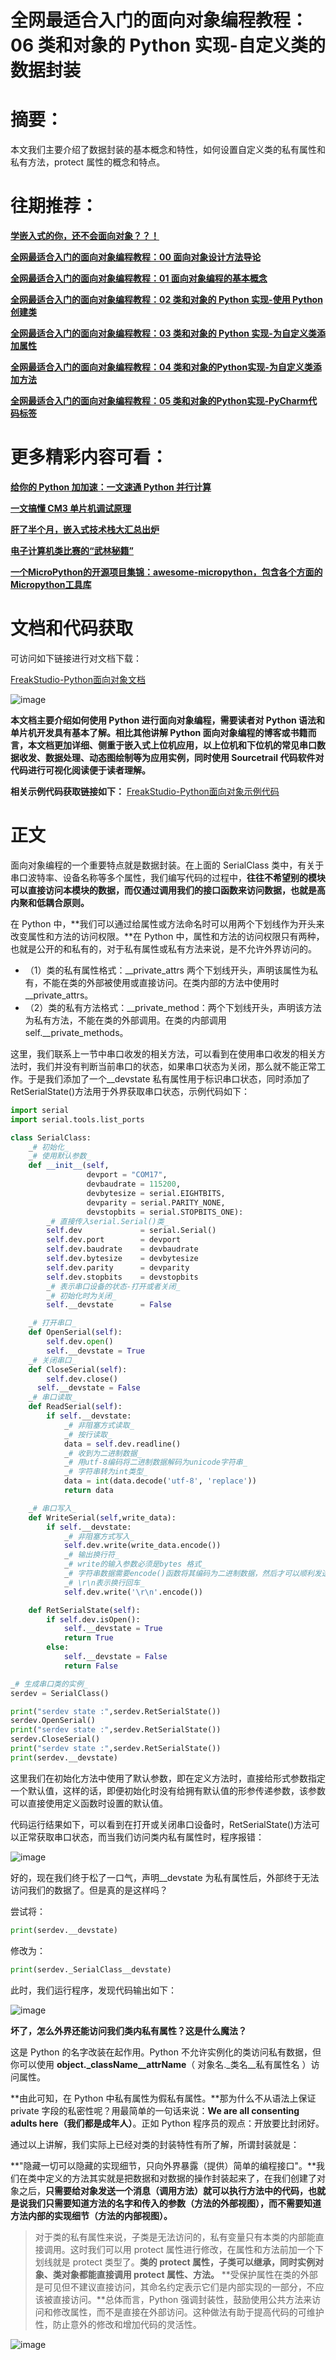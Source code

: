 # 全网最适合入门的面向对象编程教程：06 类和对象的 Python 实现-自定义类的数据封装

# 摘要：

本文我们主要介绍了数据封装的基本概念和特性，如何设置自定义类的私有属性和私有方法，protect 属性的概念和特点。

# 往期推荐：
[**学嵌入式的你，还不会面向对象？？！**](http://mp.weixin.qq.com/s?__biz=MzkwMTYzNTY3Ng==&mid=2247483825&idx=1&sn=149aaf3baa6a96703713e554d4a888db&chksm=c0b08a82f7c70394074a24b722a1caddb0ad598a7303e61133216ae61423df0b5bc57a6b82b2&scene=21#wechat_redirect "**学嵌入式的你，还不会面向对象？？！**")

[**全网最适合入门的面向对象编程教程：00 面向对象设计方法导论**](https://mp.weixin.qq.com/s/sycnlnMhtFji8q2fYh0MFQ "**全网最适合入门的面向对象编程教程：00 面向对象设计方法导论**")

[**全网最适合入门的面向对象编程教程：01 面向对象编程的基本概念**](http://mp.weixin.qq.com/s?__biz=MzkwMTYzNTY3Ng==&mid=2247483853&idx=1&sn=c7685237216b8dd1cadf95f3353fde8e&chksm=c0b08afef7c703e8ce7b76958718ebe381220a199fac9e872710ea1cb4f8fc6f93d36d151279&scene=21#wechat_redirect "**全网最适合入门的面向对象编程教程：01 面向对象编程的基本概念**")

[**全网最适合入门的面向对象编程教程：02 类和对象的 Python 实现-使用 Python 创建类**](https://mp.weixin.qq.com/s/XKpEAGY9WJ7GRFc98E6dcw)

[**全网最适合入门的面向对象编程教程：03 类和对象的 Python 实现-为自定义类添加属性**](https://mp.weixin.qq.com/s/LsNtLbHLNtVBtiQ3eaJnSg)

[**全网最适合入门的面向对象编程教程：04 类和对象的Python实现-为自定义类添加方法**](https://mp.weixin.qq.com/s/A5rMO3ppTZTUwRPL2NQxdg)

[**全网最适合入门的面向对象编程教程：05 类和对象的Python实现-PyCharm代码标签**](https://mp.weixin.qq.com/s/YjM1JPzLakfyWiDkyy4LQw)

# 更多精彩内容可看：
[**给你的 Python 加加速：一文速通 Python 并行计算**](https://mp.weixin.qq.com/s?__biz=MzkwMTYzNTY3Ng==&mid=2247483747&idx=1&sn=0e203586516fd6e925085b9c1244dbee&scene=21#wechat_redirect "**给你的 Python 加加速：一文速通 Python 并行计算**")

[**一文搞懂 CM3 单片机调试原理**](https://mp.weixin.qq.com/s?__biz=MzkwMTYzNTY3Ng==&mid=2247483719&idx=1&sn=7ece9da65d002fdc3df9539cc43f3a8d&scene=21#wechat_redirect "**一文搞懂 CM3 单片机调试原理**")

[**肝了半个月，嵌入式技术栈大汇总出炉**](https://mp.weixin.qq.com/s?__biz=MzkwMTYzNTY3Ng==&mid=2247483671&idx=1&sn=c267a0c6f4ab93d6b6d934bf803b5919&scene=21#wechat_redirect "**肝了半个月，嵌入式技术栈大汇总出炉**")

[**电子计算机类比赛的“武林秘籍”**](https://mp.weixin.qq.com/s?__biz=MzkwMTYzNTY3Ng==&mid=2247483774&idx=1&sn=46d57506febe92c1719c8567ebe95269&scene=21#wechat_redirect "**电子计算机类比赛的“武林秘籍”**")

[**一个MicroPython的开源项目集锦：awesome-micropython，包含各个方面的Micropython工具库**](https://mp.weixin.qq.com/s?__biz=MzkwMTYzNTY3Ng==&mid=2247483854&idx=1&sn=fd666dc501a0de850abfbd8793abff00&chksm=c0b08afdf7c703eb494f8e402a5d60eba9a802bfdb02c07a5e1666a8a1b335e38240adc6c1b5&scene=21#wechat_redirect "**一个MicroPython的开源项目集锦：awesome-micropython，包含各个方面的Micropython工具库**")

# **文档和代码获取**

可访问如下链接进行对文档下载：

[FreakStudio-Python面向对象文档](https://github.com/leezisheng/Doc)

![image](https://img2024.cnblogs.com/blog/2591203/202407/2591203-20240701105325779-312130542.png)


**本文档主要介绍如何使用 Python 进行面向对象编程，需要读者对 Python 语法和单片机开发具有基本了解。相比其他讲解 Python 面向对象编程的博客或书籍而言，本文档更加详细、侧重于嵌入式上位机应用，以上位机和下位机的常见串口数据收发、数据处理、动态图绘制等为应用实例，同时使用 Sourcetrail 代码软件对代码进行可视化阅读便于读者理解。**

**相关示例代码获取链接如下：**
[FreakStudio-Python面向对象示例代码](https://github.com/leezisheng/Python-OOP-Demo)

# 正文

面向对象编程的一个重要特点就是数据封装。在上面的 SerialClass 类中，有关于串口波特率、设备名称等多个属性，我们编写代码的过程中，**往往不希望别的模块可以直接访问本模块的数据，而仅通过调用我们的接口函数来访问数据，也就是高内聚和低耦合原则。**

在 Python 中，**我们可以通过给属性或方法命名时可以用两个下划线作为开头来改变属性和方法的访问权限。**在 Python 中，属性和方法的访问权限只有两种，也就是公开的和私有的，对于私有属性或私有方法来说，是不允许外界访问的。

- （1）类的私有属性格式：__private_attrs 两个下划线开头，声明该属性为私有，不能在类的外部被使用或直接访问。在类内部的方法中使用时__private_attrs。
- （2）类的私有方法格式：__private_method：两个下划线开头，声明该方法为私有方法，不能在类的外部调用。在类的内部调用 self.__private_methods。

这里，我们联系上一节中串口收发的相关方法，可以看到在使用串口收发的相关方法时，我们并没有判断当前串口的状态，如果串口状态为关闭，那么就不能正常工作。于是我们添加了一个__devstate 私有属性用于标识串口状态，同时添加了 RetSerialState()方法用于外界获取串口状态，示例代码如下：

```python
import serial
import serial.tools.list_ports

class SerialClass:
    _# 初始化_
    _# 使用默认参数_
    def __init__(self,
                 devport = "COM17",
                 devbaudrate = 115200,
                 devbytesize = serial.EIGHTBITS,
                 devparity = serial.PARITY_NONE,
                 devstopbits = serial.STOPBITS_ONE):
        _# 直接传入serial.Serial()类_
        self.dev             = serial.Serial()
        self.dev.port        = devport
        self.dev.baudrate    = devbaudrate
        self.dev.bytesize    = devbytesize
        self.dev.parity      = devparity
        self.dev.stopbits    = devstopbits
        _# 表示串口设备的状态-打开或者关闭_
        _# 初始化时为关闭_
        self.__devstate      = False

    _# 打开串口_
    def OpenSerial(self):
        self.dev.open()
        self.__devstate = True
    _# 关闭串口_
    def CloseSerial(self):
        self.dev.close()
      self.__devstate = False
    _# 串口读取_
    def ReadSerial(self):
        if self.__devstate:
            _# 非阻塞方式读取_
            _# 按行读取_
            data = self.dev.readline()
            _# 收到为二进制数据_
            _# 用utf-8编码将二进制数据解码为unicode字符串_
            _# 字符串转为int类型_
            data = int(data.decode('utf-8', 'replace'))
            return data

    _# 串口写入_
    def WriteSerial(self,write_data):
        if self.__devstate:
            _# 非阻塞方式写入_
            self.dev.write(write_data.encode())
            _# 输出换行符_
            _# write的输入参数必须是bytes 格式_
            _# 字符串数据需要encode()函数将其编码为二进制数据，然后才可以顺利发送_
            _# \r\n表示换行回车_
            self.dev.write('\r\n'.encode())

    def RetSerialState(self):
        if self.dev.isOpen():
            self.__devstate = True
            return True
        else:
            self.__devstate = False
            return False

_# 生成串口类的实例_
serdev = SerialClass()

print("serdev state :",serdev.RetSerialState())
serdev.OpenSerial()
print("serdev state :",serdev.RetSerialState())
serdev.CloseSerial()
print("serdev state :",serdev.RetSerialState())
print(serdev.__devstate)
```

这里我们在初始化方法中使用了默认参数，即在定义方法时，直接给形式参数指定一个默认值，这样的话，即便初始化时没有给拥有默认值的形参传递参数，该参数可以直接使用定义函数时设置的默认值。

代码运行结果如下，可以看到在打开或关闭串口设备时，RetSerialState()方法可以正常获取串口状态，而当我们访问类内私有属性时，程序报错：

![image](https://img2024.cnblogs.com/blog/2591203/202407/2591203-20240701105352240-1892269373.png)


好的，现在我们终于松了一口气，声明__devstate 为私有属性后，外部终于无法访问我们的数据了。但是真的是这样吗？

尝试将：

```python
print(serdev.__devstate)
```

修改为：

```python
print(serdev._SerialClass__devstate)
```

此时，我们运行程序，发现代码输出如下：

![image](https://img2024.cnblogs.com/blog/2591203/202407/2591203-20240701105405486-1971446604.png)


**坏了，怎么外界还能访问我们类内私有属性？这是什么魔法？**

这是 Python 的名字改装在起作用。Python 不允许实例化的类访问私有数据，但你可以使用 **object._className__attrName**（ 对象名._类名__私有属性名 ）访问属性。

**由此可知，在 Python 中私有属性为假私有属性。**那为什么不从语法上保证 private 字段的私密性呢？用最简单的一句话来说：**We are all consenting adults here（我们都是成年人）**。正如 Python 程序员的观点：开放要比封闭好。

通过以上讲解，我们实际上已经对类的封装特性有所了解，所谓封装就是：

**"隐藏一切可以隐藏的实现细节，只向外界暴露（提供）简单的编程接口"。**我们在类中定义的方法其实就是把数据和对数据的操作封装起来了，在我们创建了对象之后，**只需要给对象发送一个消息（调用方法）就可以执行方法中的代码，也就是说我们只需要知道方法的名字和传入的参数（方法的外部视图），而不需要知道方法内部的实现细节（方法的内部视图）。**

> 对于类的私有属性来说，子类是无法访问的，私有变量只有本类的内部能直接调用。这时我们可以用 protect 属性进行修改，在属性和方法前加一个下划线就是 protect 类型了。**类的 protect 属性，子类可以继承，同时实例对象、类对象都能直接调用 protect 属性、方法。**
> **受保护属性在类的外部是可见但不建议直接访问，其命名约定表示它们是内部实现的一部分，不应该被直接访问。**总体而言，Python 强调封装性，鼓励使用公共方法来访问和修改属性，而不是直接在外部访问。这种做法有助于提高代码的可维护性，防止意外的修改和增加代码的灵活性。

![image](https://img2024.cnblogs.com/blog/2591203/202407/2591203-20240701105416084-1417127898.png)
